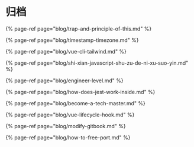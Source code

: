 # 归档

{% page-ref page="blog/trap-and-principle-of-this.md" %}

{% page-ref page="blog/timestamp-timezone.md" %}

{% page-ref page="blog/vue-cli-tailwind.md" %}

{% page-ref page="blog/shi-xian-javascript-shu-zu-de-ni-xu-suo-yin.md" %}

{% page-ref page="blog/engineer-level.md" %}

{% page-ref page="blog/how-does-jest-work-inside.md" %}

{% page-ref page="blog/become-a-tech-master.md" %}

{% page-ref page="blog/vue-lifecycle-hook.md" %}

{% page-ref page="blog/modify-gitbook.md" %}

{% page-ref page="blog/how-to-free-port.md" %}



